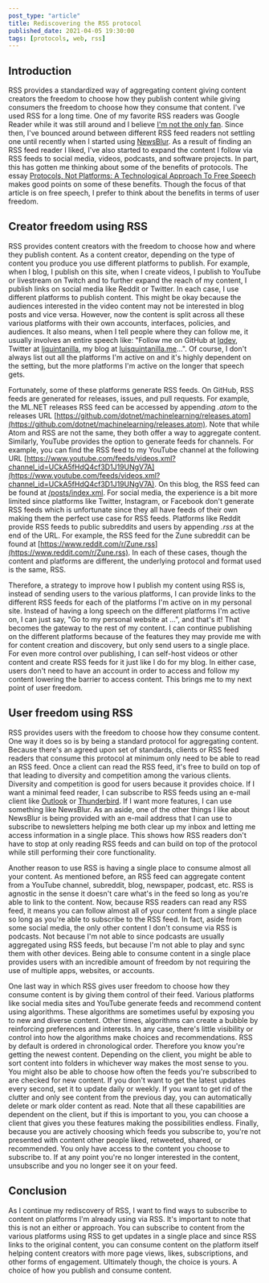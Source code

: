 ```yaml
---
post_type: "article" 
title: Rediscovering the RSS protocol
published_date: 2021-04-05 19:30:00
tags: [protocols, web, rss]
---
```


## Introduction

RSS provides a standardized way of aggregating content giving content creators the freedom to choose how they publish content while giving consumers the freedom to choose how they consume that content. I've used RSS for a long time. One of my favorite RSS readers was Google Reader while it was still around and I believe [I'm not the only fan](https://www.ripgooglereader.com/). Since then, I've bounced around between different RSS feed readers not settling one until recently when I started using [NewsBlur](https://newsblur.com). As a result of finding an RSS feed reader I liked, I've also started to expand the content I follow via RSS feeds to social media, videos, podcasts, and software projects. In part, this has gotten me thinking about some of the benefits of protocols. The essay [Protocols, Not Platforms: A Technological Approach To Free Speech](https://knightcolumbia.org/content/protocols-not-platforms-a-technological-approach-to-free-speech) makes good points on some of these benefits. Though the focus of that article is on free speech, I prefer to think about the benefits in terms of user freedom.

## Creator freedom using RSS

RSS provides content creators with the freedom to choose how and where they publish content. As a content creator, depending on the type of content you produce you use different platforms to publish. For example, when I blog, I publish on this site, when I create videos, I publish to YouTube or livestream on Twitch and to further expand the reach of my content, I publish links on social media like Reddit or Twitter. In each case, I use different platforms to publish content. This might be okay because the audiences interested in the video content may not be interested in blog posts and vice versa. However, now the content is split across all these various platforms with their own accounts, interfaces, policies, and audiences. It also means, when I tell people where they can follow me, it usually involves an entire speech like: "Follow me on GitHub at [lqdev](https://github.com/lqdev/), Twitter at [ljquintanilla](https://twitter.com/ljquintanilla), my blog at [luisquintanilla.me](/posts/1)...". Of course, I don't always list out all the platforms I'm active on and it's highly dependent on the setting, but the more platforms I'm active on the longer that speech gets.

Fortunately, some of these platforms generate RSS feeds. On GitHub, RSS feeds are generated for releases, issues, and pull requests. For example, the ML.NET releases RSS feed can be accessed by appending *.atom* to the releases URL [https://github.com/dotnet/machinelearning/releases.atom](https://github.com/dotnet/machinelearning/releases.atom). Note that while Atom and RSS are not the same, they both offer a way to aggregate content. Similarly, YouTube provides the option to generate feeds for channels. For example, you can find the RSS feed to my YouTube channel at the following URL [https://www.youtube.com/feeds/videos.xml?channel_id=UCkA5fHdQ4cf3D1J19UNgV7A](https://www.youtube.com/feeds/videos.xml?channel_id=UCkA5fHdQ4cf3D1J19UNgV7A). On this blog, the RSS feed can be found at [/posts/index.xml](/posts/index.xml). For social media, the experience is a bit more limited since platforms like Twitter, Instagram, or Facebook don't generate RSS feeds which is unfortunate since they all have feeds of their own making them the perfect use case for RSS feeds. Platforms like Reddit provide RSS feeds to public subreddits and users by appending *.rss* at the end of the URL. For example, the RSS feed for the Zune subreddit can be found at [https://www.reddit.com/r/Zune.rss](https://www.reddit.com/r/Zune.rss). In each of these cases, though the content and platforms are different, the underlying protocol and format used is the same, RSS.

Therefore, a strategy to improve how I publish my content using RSS is, instead of sending users to the various platforms, I can provide links to the different RSS feeds for each of the platforms I'm active on in my personal site. Instead of having a long speech on the different platforms I'm active on, I can just say, "Go to my personal website at ...", and that's it! That becomes the gateway to the rest of my content. I can continue publishing on the different platforms because of the features they may provide me with for content creation and discovery, but only send users to a single place. For even more control over publishing, I can self-host videos or other content and create RSS feeds for it just like I do for my blog. In either case, users don't need to have an account in order to access and follow my content lowering the barrier to access content. This brings me to my next point of user freedom.

## User freedom using RSS

RSS provides users with the freedom to choose how they consume content. One way it does so is by being a standard protocol for aggregating content. Because there's an agreed upon set of standards, clients or RSS feed readers that consume this protocol at minimum only need to be able to read an RSS feed. Once a client can read the RSS feed, it's free to build on top of that leading to diversity and competition among the various clients. Diversity and competition is good for users because it provides choice. If I want a minimal feed reader, I can subscribe to RSS feeds using an e-mail client like [Outlook](https://support.microsoft.com/en-us/office/subscribe-to-an-rss-feed-73c6e717-7815-4594-98e5-81fa369e951c) or [Thunderbird](https://support.mozilla.org/en-US/kb/how-subscribe-news-feeds-and-blogs). If I want more features, I can use something like NewsBlur. As an aside, one of the other things I like about NewsBlur is being provided with an e-mail address that I can use to subscribe to newsletters helping me both clear up my inbox and letting me access information in a single place. This shows how RSS readers don't have to stop at only reading RSS feeds and can build on top of the protocol while still performing their core functionality.

Another reason to use RSS is having a single place to consume almost all your content. As mentioned before, an RSS feed can aggregate content from a YouTube channel, subreddit, blog, newspaper, podcast, etc. RSS is agnostic in the sense it doesn't care what's in the feed so long as you're able to link to the content. Now, because RSS readers can read any RSS feed, it means you can follow almost all of your content from a single place so long as you're able to subscribe to the RSS feed. In fact, aside from some social media, the only other content I don't consume via RSS is podcasts. Not because I'm not able to since podcasts are usually aggregated using RSS feeds, but because I'm not able to play and sync them with other devices. Being able to consume content in a single place provides users with an incredible amount of freedom by not requiring the use of multiple apps, websites, or accounts.

One last way in which RSS gives user freedom to choose how they consume content is by giving them control of their feed. Various platforms like social media sites and YouTube generate feeds and recommend content using algorithms. These algorithms are sometimes useful by exposing you to new and diverse content. Other times, algorithms can create a bubble by reinforcing preferences and interests. In any case, there's little visibility or control into how the algorithms make choices and recommendations. RSS by default is ordered in chronological order. Therefore you know you're getting the newest content. Depending on the client, you might be able to sort content into folders in whichever way makes the most sense to you. You might also be able to choose how often the feeds you're subscribed to are checked for new content. If you don't want to get the latest updates every second, set it to update daily or weekly. If you want to get rid of the clutter and only see content from the previous day, you can automatically delete or mark older content as read. Note that all these capabilities are dependent on the client, but if this is important to you, you can choose a client that gives you these features making the possibilities endless. Finally, because you are actively choosing which feeds you subscribe to, you're not presented with content other people liked, retweeted, shared, or recommended. You only have access to the content you choose to subscribe to. If at any point you're no longer interested in the content, unsubscribe and you no longer see it on your feed.

## Conclusion

As I continue my rediscovery of RSS, I want to find ways to subscribe to content on platforms I'm already using via RSS. It's important to note that this is not an either or approach. You can subscribe to content from the various platforms using RSS to get updates in a single place and since RSS links to the original content, you can consume content on the platform itself helping content creators with more page views, likes, subscriptions, and other forms of engagement. Ultimately though, the choice is yours. A choice of how you publish and consume content. 
